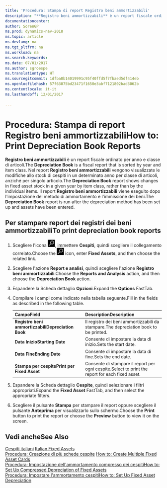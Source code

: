 ```yaml
---
title: 'Procedura: Stampa di report Registro beni ammortizzabili'
description: "**Registro beni ammortizzabili** è un report fiscale ordinato per anno e classe di articoli. Nel report **Registro beni ammortizzabili** vengono visualizzate le modifiche allo stock di cespiti in un determinato anno per classe di articoli, anziché per singolo articolo. Il report **Registro beni ammortizzabili** viene eseguito dopo l'impostazione del metodo di ammortamento e l'immissione dei beni."
documentationcenter: 
author: SorenGP
ms.prod: dynamics-nav-2018
ms.topic: article
ms.devlang: na
ms.tgt_pltfrm: na
ms.workload: na
ms.search.keywords: 
ms.date: 07/01/2017
ms.author: sgroespe
ms.translationtype: HT
ms.sourcegitcommit: 1dfba8b14019991c95f40ffd5f7fbaed5df414eb
ms.openlocfilehash: 57f63075bd23471f1650e3abf7121802bad3062b
ms.contentlocale: it-it
ms.lasthandoff: 12/01/2017

---
```

# <a name="how-to-print-depreciation-book-reports"></a><span data-ttu-id="50e49-105">Procedura: Stampa di report Registro beni ammortizzabili</span><span class="sxs-lookup"><span data-stu-id="50e49-105">How to: Print Depreciation Book Reports</span></span>
<span data-ttu-id="50e49-106">**Registro beni ammortizzabili** è un report fiscale ordinato per anno e classe di articoli.</span><span class="sxs-lookup"><span data-stu-id="50e49-106">The **Depreciation Book** is a fiscal report that is sorted by year and item class.</span></span> <span data-ttu-id="50e49-107">Nel report **Registro beni ammortizzabili** vengono visualizzate le modifiche allo stock di cespiti in un determinato anno per classe di articoli, anziché per singolo articolo.</span><span class="sxs-lookup"><span data-stu-id="50e49-107">The **Depreciation Book** report shows changes in fixed asset stock in a given year by item class, rather than by the individual items.</span></span> <span data-ttu-id="50e49-108">Il report **Registro beni ammortizzabili** viene eseguito dopo l'impostazione del metodo di ammortamento e l'immissione dei beni.</span><span class="sxs-lookup"><span data-stu-id="50e49-108">The **Depreciation Book** report is run after the depreciation method has been set up and assets have been entered.</span></span>  

## <a name="to-print-depreciation-book-reports"></a><span data-ttu-id="50e49-109">Per stampare report dei registri dei beni ammortizzabili</span><span class="sxs-lookup"><span data-stu-id="50e49-109">To print depreciation book reports</span></span>  

1.  <span data-ttu-id="50e49-110">Scegliere l'icona ![Cerca pagina o report](../../media/ui-search/search_small.png "icona Cerca pagina o report"), immettere **Cespiti**, quindi scegliere il collegamento correlato.</span><span class="sxs-lookup"><span data-stu-id="50e49-110">Choose the ![Search for Page or Report](../../media/ui-search/search_small.png "Search for Page or Report icon") icon, enter **Fixed Assets**, and then choose the related link.</span></span>  
2.  <span data-ttu-id="50e49-111">Scegliere l'azione **Report e analisi**, quindi scegliere l'azione **Registro beni ammortizzabili**.</span><span class="sxs-lookup"><span data-stu-id="50e49-111">Choose the **Reports and Analysis** action, and then choose the **Depreciation Book** action.</span></span>  
3.  <span data-ttu-id="50e49-112">Espandere la Scheda dettaglio **Opzioni**.</span><span class="sxs-lookup"><span data-stu-id="50e49-112">Expand the **Options** FastTab.</span></span>  
4.  <span data-ttu-id="50e49-113">Compilare i campi come indicato nella tabella seguente.</span><span class="sxs-lookup"><span data-stu-id="50e49-113">Fill in the fields as described in the following table.</span></span>  

    |<span data-ttu-id="50e49-114">Campo</span><span class="sxs-lookup"><span data-stu-id="50e49-114">Field</span></span>|<span data-ttu-id="50e49-115">Description</span><span class="sxs-lookup"><span data-stu-id="50e49-115">Description</span></span>|  
    |---------------------------------|---------------------------------------|  
    |<span data-ttu-id="50e49-116">**Registro beni ammortizzabili**</span><span class="sxs-lookup"><span data-stu-id="50e49-116">**Depreciation Book**</span></span>|<span data-ttu-id="50e49-117">Il registro dei beni ammortizzabili da stampare.</span><span class="sxs-lookup"><span data-stu-id="50e49-117">The depreciation book to be printed.</span></span>|  
    |<span data-ttu-id="50e49-118">**Data Inizio**</span><span class="sxs-lookup"><span data-stu-id="50e49-118">**Starting Date**</span></span>|<span data-ttu-id="50e49-119">Consente di impostare la data di inizio.</span><span class="sxs-lookup"><span data-stu-id="50e49-119">Sets the start date.</span></span>|  
    |<span data-ttu-id="50e49-120">**Data Fine**</span><span class="sxs-lookup"><span data-stu-id="50e49-120">**Ending Date**</span></span>|<span data-ttu-id="50e49-121">Consente di impostare la data di fine.</span><span class="sxs-lookup"><span data-stu-id="50e49-121">Sets the end date.</span></span>|  
    |<span data-ttu-id="50e49-122">**Stampa per cespite**</span><span class="sxs-lookup"><span data-stu-id="50e49-122">**Print per Fixed Asset**</span></span>|<span data-ttu-id="50e49-123">Consente di stampare il report per ogni cespite.</span><span class="sxs-lookup"><span data-stu-id="50e49-123">Select to print the report for each fixed asset.</span></span>|  

5.  <span data-ttu-id="50e49-124">Espandere la Scheda dettaglio **Cespite**, quindi selezionare i filtri appropriati.</span><span class="sxs-lookup"><span data-stu-id="50e49-124">Expand the **Fixed Asset** FastTab, and then select the appropriate filters.</span></span>  
6.  <span data-ttu-id="50e49-125">Scegliere il pulsante **Stampa** per stampare il report oppure scegliere il pulsante **Anteprima** per visualizzarlo sullo schermo.</span><span class="sxs-lookup"><span data-stu-id="50e49-125">Choose the **Print** button to print the report or choose the **Preview** button to view it on the screen.</span></span>  

## <a name="see-also"></a><span data-ttu-id="50e49-126">Vedi anche</span><span class="sxs-lookup"><span data-stu-id="50e49-126">See Also</span></span>  
 <span data-ttu-id="50e49-127">[Cespiti italiani](italian-fixed-assets.md) </span><span class="sxs-lookup"><span data-stu-id="50e49-127">[Italian Fixed Assets](italian-fixed-assets.md) </span></span>  
 <span data-ttu-id="50e49-128">[Procedura: Creazione di più schede cespite](how-to-create-multiple-fixed-asset-cards.md) </span><span class="sxs-lookup"><span data-stu-id="50e49-128">[How to: Create Multiple Fixed Asset Cards](how-to-create-multiple-fixed-asset-cards.md) </span></span>  
 [<span data-ttu-id="50e49-129">Procedura: Impostazione dell'ammortamento compresso dei cespiti</span><span class="sxs-lookup"><span data-stu-id="50e49-129">How to: Set Up Compressed Depreciation of Fixed Assets</span></span>](how-to-set-up-compressed-depreciation-of-fixed-assets.md)  
 [<span data-ttu-id="50e49-130">Procedura: Impostare l'ammortamento cespiti</span><span class="sxs-lookup"><span data-stu-id="50e49-130">How to: Set Up Fixed Asset Depreciation</span></span>](../../fa-how-setup-depreciation.md)


